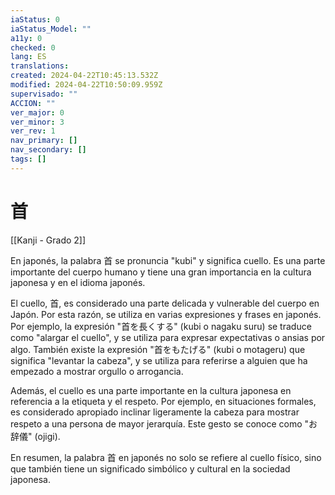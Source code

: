 ```yaml
---
iaStatus: 0
iaStatus_Model: ""
a11y: 0
checked: 0
lang: ES
translations: 
created: 2024-04-22T10:45:13.532Z
modified: 2024-04-22T10:50:09.959Z
supervisado: ""
ACCION: ""
ver_major: 0
ver_minor: 3
ver_rev: 1
nav_primary: []
nav_secondary: []
tags: []
---
```

# 首

[[Kanji - Grado 2]]

En japonés, la palabra 首 se pronuncia "kubi" y significa cuello. Es una parte importante del cuerpo humano y tiene una gran importancia en la cultura japonesa y en el idioma japonés.

El cuello, 首, es considerado una parte delicada y vulnerable del cuerpo en Japón. Por esta razón, se utiliza en varias expresiones y frases en japonés. Por ejemplo, la expresión "首を長くする" (kubi o nagaku suru) se traduce como "alargar el cuello", y se utiliza para expresar expectativas o ansias por algo. También existe la expresión "首をもたげる" (kubi o motageru) que significa "levantar la cabeza", y se utiliza para referirse a alguien que ha empezado a mostrar orgullo o arrogancia.

Además, el cuello es una parte importante en la cultura japonesa en referencia a la etiqueta y el respeto. Por ejemplo, en situaciones formales, es considerado apropiado inclinar ligeramente la cabeza para mostrar respeto a una persona de mayor jerarquía. Este gesto se conoce como "お辞儀" (ojigi).

En resumen, la palabra 首 en japonés no solo se refiere al cuello físico, sino que también tiene un significado simbólico y cultural en la sociedad japonesa.
